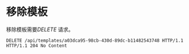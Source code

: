 # 移除模板

移除模板需要*DELETE* 请求。

                            
    DELETE /api/templates/a03dca95-98cb-430d-89dc-b11482543748 HTTP/1.1
    HTTP/1.1 204 No Content
                            
                        


